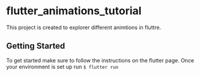 # flutter_animations_tutorial

This project is created to explorer different animtions in fluttre.

## Getting Started

To get started make sure to follow the instructions on the flutter page. Once your environment is set up run `$ flutter run`
